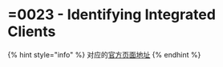 # =0023 - Identifying Integrated Clients

{% hint style="info" %}
对应的[官方页面地址](https://contributing.bitwarden.com/architecture/adr/integration-identifiers)
{% endhint %}
